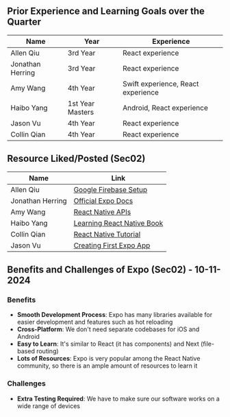 ## Prior Experience and Learning Goals over the Quarter

| Name             | Year             | Experience                         |
| ---------------- | ---------------- | ---------------------------------- |
| Allen Qiu        | 3rd Year         | React experience                   |
| Jonathan Herring | 3rd Year         | React experience                   |
| Amy Wang         | 4th Year         | Swift experience, React experience |
| Haibo Yang       | 1st Year Masters | Android, React experience          |
| Jason Vu         | 4th Year         | React experience                   |
| Collin Qian      | 4th Year         | React experience                   |

## Resource Liked/Posted (Sec02)

| Name             | Link                                                                                                      |
| ---------------- | --------------------------------------------------------------------------------------------------------- |
| Allen Qiu        | [Google Firebase Setup](https://www.youtube.com/watch?v=HY3O_wrvDsI)                                      |
| Jonathan Herring | [Official Expo Docs](https://docs.expo.dev/)                                                              |
| Amy Wang         | [React Native APIs](https://reactnative.dev/docs/accessibilityinfo)                                       |
| Haibo Yang       | [Learning React Native Book](https://github.com/hyungmok/books/blob/master/Learning%20React%20Native.pdf) |
| Collin Qian      | [React Native Tutorial](https://www.youtube.com/watch?v=0-S5a0eXPoc)                                      |
| Jason Vu         | [Creating First Expo App](https://www.youtube.com/watch?v=m1-bc53EGh8)                                    |

## Benefits and Challenges of Expo (Sec02) - 10-11-2024

### Benefits

- **Smooth Development Process**: Expo has many libraries available for easier development and features such as hot reloading
- **Cross-Platform**: We don't need separate codebases for iOS and Android
- **Easy to Learn**: It's similar to React (it has components) and Next (file-based routing)
- **Lots of Resources**: Expo is very popular among the React Native community, so there is an ample amount of resources to learn it

### Challenges

- **Extra Testing Required**: We have to make sure our software works on a wide range of devices
